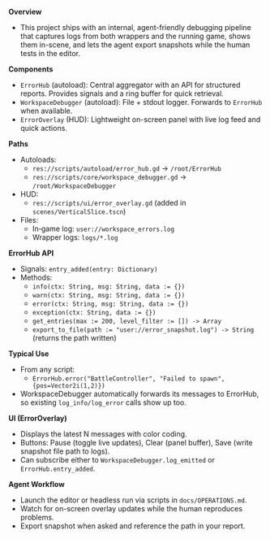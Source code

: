 **Overview**
- This project ships with an internal, agent-friendly debugging pipeline that captures logs from both wrappers and the running game, shows them in-scene, and lets the agent export snapshots while the human tests in the editor.

**Components**
- `ErrorHub` (autoload): Central aggregator with an API for structured reports. Provides signals and a ring buffer for quick retrieval.
- `WorkspaceDebugger` (autoload): File + stdout logger. Forwards to `ErrorHub` when available.
- `ErrorOverlay` (HUD): Lightweight on-screen panel with live log feed and quick actions.

**Paths**
- Autoloads:
  - `res://scripts/autoload/error_hub.gd` → `/root/ErrorHub`
  - `res://scripts/core/workspace_debugger.gd` → `/root/WorkspaceDebugger`
- HUD:
  - `res://scripts/ui/error_overlay.gd` (added in `scenes/VerticalSlice.tscn`)
- Files:
  - In‑game log: `user://workspace_errors.log`
  - Wrapper logs: `logs/*.log`

**ErrorHub API**
- Signals: `entry_added(entry: Dictionary)`
- Methods:
  - `info(ctx: String, msg: String, data := {})`
  - `warn(ctx: String, msg: String, data := {})`
  - `error(ctx: String, msg: String, data := {})`
  - `exception(ctx: String, data := {})`
  - `get_entries(max := 200, level_filter := []) -> Array`
  - `export_to_file(path := "user://error_snapshot.log") -> String` (returns the path written)

**Typical Use**
- From any script:
  - `ErrorHub.error("BattleController", "Failed to spawn", {pos=Vector2i(1,2)})`
- WorkspaceDebugger automatically forwards its messages to ErrorHub, so existing `log_info/log_error` calls show up too.

**UI (ErrorOverlay)**
- Displays the latest N messages with color coding.
- Buttons: Pause (toggle live updates), Clear (panel buffer), Save (write snapshot file path to logs).
- Can subscribe either to `WorkspaceDebugger.log_emitted` or `ErrorHub.entry_added`.

**Agent Workflow**
- Launch the editor or headless run via scripts in `docs/OPERATIONS.md`.
- Watch for on-screen overlay updates while the human reproduces problems.
- Export snapshot when asked and reference the path in your report.

